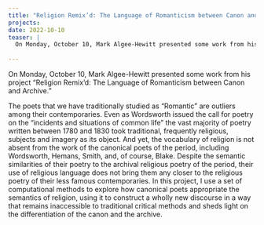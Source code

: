 ```yaml
---
title: "Religion Remix’d: The Language of Romanticism between Canon and Archive"
projects:
date: 2022-10-10
teaser: |
  On Monday, October 10, Mark Algee-Hewitt presented some work from his project “Religion Remix’d: The Language of Romanticism between Canon and Archive.”
  
---
```


On Monday, October 10, Mark Algee-Hewitt presented some work from his project “Religion Remix’d: The Language of Romanticism between Canon and Archive.”

The poets that we have traditionally studied as “Romantic” are outliers among their contemporaries. Even as Wordsworth issued the call for poetry on the “incidents and situations of common life” the vast majority of poetry written between 1780 and 1830 took traditional, frequently religious, subjects and imagery as its object. And yet, the vocabulary of religion is not absent from the work of the canonical poets of the period, including Wordsworth, Hemans, Smith, and, of course, Blake. Despite the semantic similarities of their poetry to the archival religious poetry of the period, their use of religious language does not bring them any closer to the religious poetry of their less famous contemporaries. In this project, I use a set of computational methods to explore how canonical poets appropriate the semantics of religion, using it to construct a wholly new discourse in a way that remains inaccessible to traditional critical methods and sheds light on the differentiation of the canon and the archive.